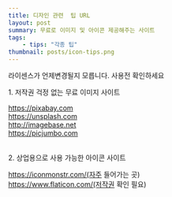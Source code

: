 ```yaml
---
title: 디자인 관련  팁 URL
layout: post
summary: 무료로 이미지 및 아이콘 제공해주는 사이트
tags: 
    - tips: "각종 팁"
thumbnail: posts/icon-tips.png
---
```

<p class="text-danger">라이센스가 언제변경될지 모릅니다. 사용전 확인하세요</p>

<p class="bold-text"> 1. 저작권 걱정 없는 무료 이미지 사이트 <p>
<a href="https://pixabay.com" target="_blank">https://pixabay.com</a><br>
<a href="https://unsplash.com" target="_blank">https://unsplash.com</a><br>
<a href="http://imagebase.net" target="_blank">http://imagebase.net</a><br>
<a href="https://picjumbo.com/" target="_blank">https://picjumbo.com</a><br>

<br>
<p class="bold-text"> 2. 상업용으로 사용 가능한 아이콘 사이트 </p> 

<a href="https://iconmonstr.com/" target="_blank">https://iconmonstr.com/(자주 들어가는 곳)</a><br>
<a href="https://www.flaticon.com/" target="_blank">https://www.flaticon.com/(저작권 확인 필요)</a><br>
